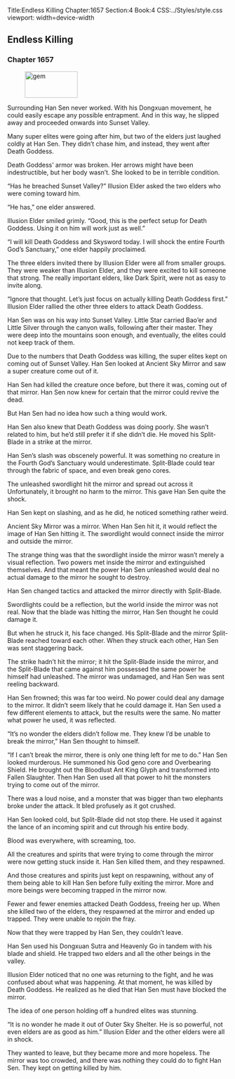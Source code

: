 Title:Endless Killing 
Chapter:1657 
Section:4 
Book:4 
CSS:../Styles/style.css 
viewport: width=device-width
  
## Endless Killing
### Chapter 1657 
<figure>
	<img src="../Images/gem.gif" alt="gem" id="gem" width="120" height="60" />
</figure>
  

  
  Surrounding Han Sen never worked. With his Dongxuan movement, he could easily escape any possible entrapment. And in this way, he slipped away and proceeded onwards into Sunset Valley.

Many super elites were going after him, but two of the elders just laughed coldly at Han Sen. They didn’t chase him, and instead, they went after Death Goddess.

Death Goddess’ armor was broken. Her arrows might have been indestructible, but her body wasn’t. She looked to be in terrible condition.

“Has he breached Sunset Valley?” Illusion Elder asked the two elders who were coming toward him.

“He has,” one elder answered.

Illusion Elder smiled grimly. “Good, this is the perfect setup for Death Goddess. Using it on him will work just as well.”

“I will kill Death Goddess and Skysword today. I will shock the entire Fourth God’s Sanctuary,” one elder happily proclaimed.

The three elders invited there by Illusion Elder were all from smaller groups. They were weaker than Illusion Elder, and they were excited to kill someone that strong. The really important elders, like Dark Spirit, were not as easy to invite along.

“Ignore that thought. Let’s just focus on actually killing Death Goddess first.” Illusion Elder rallied the other three elders to attack Death Goddess.

Han Sen was on his way into Sunset Valley. Little Star carried Bao’er and Little Silver through the canyon walls, following after their master. They were deep into the mountains soon enough, and eventually, the elites could not keep track of them.

Due to the numbers that Death Goddess was killing, the super elites kept on coming out of Sunset Valley. Han Sen looked at Ancient Sky Mirror and saw a super creature come out of it.

Han Sen had killed the creature once before, but there it was, coming out of that mirror. Han Sen now knew for certain that the mirror could revive the dead.

But Han Sen had no idea how such a thing would work.

Han Sen also knew that Death Goddess was doing poorly. She wasn’t related to him, but he’d still prefer it if she didn’t die. He moved his Split-Blade in a strike at the mirror.

Han Sen’s slash was obscenely powerful. It was something no creature in the Fourth God’s Sanctuary would underestimate. Split-Blade could tear through the fabric of space, and even break geno cores.

The unleashed swordlight hit the mirror and spread out across it Unfortunately, it brought no harm to the mirror. This gave Han Sen quite the shock.

Han Sen kept on slashing, and as he did, he noticed something rather weird.

Ancient Sky Mirror was a mirror. When Han Sen hit it, it would reflect the image of Han Sen hitting it. The swordlight would connect inside the mirror and outside the mirror.

The strange thing was that the swordlight inside the mirror wasn’t merely a visual reflection. Two powers met inside the mirror and extinguished themselves. And that meant the power Han Sen unleashed would deal no actual damage to the mirror he sought to destroy.

Han Sen changed tactics and attacked the mirror directly with Split-Blade.

Swordlights could be a reflection, but the world inside the mirror was not real. Now that the blade was hitting the mirror, Han Sen thought he could damage it.

But when he struck it, his face changed. His Split-Blade and the mirror Split-Blade reached toward each other. When they struck each other, Han Sen was sent staggering back.

The strike hadn’t hit the mirror; it hit the Split-Blade inside the mirror, and the Split-Blade that came against him possessed the same power he himself had unleashed. The mirror was undamaged, and Han Sen was sent reeling backward.

Han Sen frowned; this was far too weird. No power could deal any damage to the mirror. It didn’t seem likely that he could damage it. Han Sen used a few different elements to attack, but the results were the same. No matter what power he used, it was reflected.

“It’s no wonder the elders didn’t follow me. They knew I’d be unable to break the mirror,” Han Sen thought to himself.

“If I can’t break the mirror, there is only one thing left for me to do.” Han Sen looked murderous. He summoned his God geno core and Overbearing Shield. He brought out the Bloodlust Ant King Glyph and transformed into Fallen Slaughter. Then Han Sen used all that power to hit the monsters trying to come out of the mirror.

There was a loud noise, and a monster that was bigger than two elephants broke under the attack. It bled profusely as it got crushed.

Han Sen looked cold, but Split-Blade did not stop there. He used it against the lance of an incoming spirit and cut through his entire body.

Blood was everywhere, with screaming, too.

All the creatures and spirits that were trying to come through the mirror were now getting stuck inside it. Han Sen killed them, and they respawned.

And those creatures and spirits just kept on respawning, without any of them being able to kill Han Sen before fully exiting the mirror. More and more beings were becoming trapped in the mirror now.

Fewer and fewer enemies attacked Death Goddess, freeing her up. When she killed two of the elders, they respawned at the mirror and ended up trapped. They were unable to rejoin the fray.

Now that they were trapped by Han Sen, they couldn’t leave.

Han Sen used his Dongxuan Sutra and Heavenly Go in tandem with his blade and shield. He trapped two elders and all the other beings in the valley.

Illusion Elder noticed that no one was returning to the fight, and he was confused about what was happening. At that moment, he was killed by Death Goddess. He realized as he died that Han Sen must have blocked the mirror.

The idea of one person holding off a hundred elites was stunning.

“It is no wonder he made it out of Outer Sky Shelter. He is so powerful, not even elders are as good as him.” Illusion Elder and the other elders were all in shock.

They wanted to leave, but they became more and more hopeless. The mirror was too crowded, and there was nothing they could do to fight Han Sen. They kept on getting killed by him.
